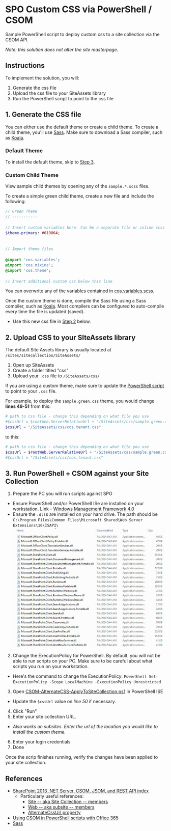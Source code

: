 # SPO Custom CSS via PowerShell / CSOM
Sample PowerShell script to deploy custom css to a site collection via the CSOM API.

_Note: this solution does not alter the site masterpage._ 

## Instructions

To implement the solution, you will:

1. Generate the css file
2. Upload the css file to your SiteAssets library
3. Run the PowerShell script to point to the css file

## 1. Generate the CSS file
You can either use the default theme or create a child theme. To create a child theme, you'll use [Sass](http://sass-lang.com/). Make sure to download a Sass compiler, such as [Koala](http://koala-app.com/).

### Default Theme
To install the default theme, skip to [Step 3](#3-run-powershell--csom-against-your-site-collection).

### Custom Child Theme
View sample child themes by opening any of the `sample.*.scss` files. 

To create a simple green child theme, create a new file and include the following:
```Sass
// Green Theme
// -----------

// Insert custom variables here. Can be a separate file or inline scss
$theme-primary: #019864;


// Import theme files

@import 'cos.variables';
@import 'cos.mixins';
@import 'cos.theme';

// Insert additional custom css below this line
```
You can overwrite any of the variables contained in [cos.variables.scss](scss/cos.variables.scss).

Once the custom theme is done, compile the Sass file using a Sass compiler, such as [Koala](http://koala-app.com/). Most compilers can be configured to auto-compile every time the file is updated (saved).

* Use this new css file in [Step 2](#2-upload-css-to-your-siteassets-library) below.

## 2. Upload CSS to your SIteAssets library
The default Site Assets library is usually located at `/sites/sitecollection/SiteAssets/`

1. Open up SiteAssets
2. Create a folder titled "css"
3. Upload your `.css` file to `/SiteAssets/css/`

If you are using a custom theme, make sure to update the [PowerShell script](CSOM-AlternateCSS-ApplyToSiteCollection.ps1) to point to your `.css` file.

For example, to deploy the `sample.green.css` theme, you would change **lines 49-51** from this:

```PowerShell
# path to css file - change this depending on what file you use
#$cssUrl = $rootWeb.ServerRelativeUrl + "/SiteAssets/css/sample.green.css"
$cssUrl = "/SiteAssets/css/cos.tenant.css"
```

to this:

```PowerShell
# path to css file - change this depending on what file you use
$cssUrl = $rootWeb.ServerRelativeUrl + "/SiteAssets/css/sample.green.css"
#$cssUrl = "/SiteAssets/css/cos.tenant.css"
```

## 3. Run PowerShell + CSOM against your Site Collection

1. Prepare the PC you will run scripts against SPO
  * Ensure PowerShell and/or PowerShell ISe are installed on your workstation. Link - [Windows Management Framework 4.0](https://www.microsoft.com/en-us/download/details.aspx?id=40855)
  * Ensure the `.dll`s are installed on your hard drive. The path should be `C:\Program Files\Common Files\Microsoft Shared\Web Server Extensions\16\ISAPI\`
  ![CSOM .dll screenshot](img/dll-screenshot.jpg)
2. Change the ExecutionPolicy for PowerShell. By default, you will not be able to run scripts on your PC. Make sure to be careful about what scripts you run on your workstation.
  * Here's the command to change the ExecutionPolicy:
    ``PowerShell
    Set-ExecutionPolicy -Scope LocalMachine -ExecutionPolicy Unrestricted
    `` 
3. Open [CSOM-AlternateCSS-ApplyToSiteCollection.ps1](CSOM-AlternateCSS-ApplyToSiteCollection.ps1) in PowerShell ISE
  * Update the `$cssUrl` value on *line 50* if necessary.
4. Click "Run"
5. Enter your site collection URL.
  * _Also works on subsites. Enter the url of the location you would like to install the custom theme._
6. Enter your login credentials
7. Done

Once the scrip finishes running, verify the changes have been applied to your site collection.

## References
* [SharePoint 2013 .NET Server, CSOM, JSOM, and REST API index](https://msdn.microsoft.com/en-us/library/office/dn268594.aspx)
  * Particularly useful references:
    * [Site -- aka Site Collection -- members](https://msdn.microsoft.com/en-us/library/office/microsoft.sharepoint.client.site_members.aspx)
    * [Web -- aka subsite -- members](https://msdn.microsoft.com/en-us/library/office/microsoft.sharepoint.client.web_members.aspx)
    * [AlternateCssUrl property](https://msdn.microsoft.com/en-us/library/office/microsoft.sharepoint.client.web.alternatecssurl.aspx)
* [Using CSOM in PowerShell scripts with Office 365](http://www.sharepointnutsandbolts.com/2013/12/Using-CSOM-in-PowerShell-scripts-with-Office365.html)
* [Sass](http://sass-lang.com/)